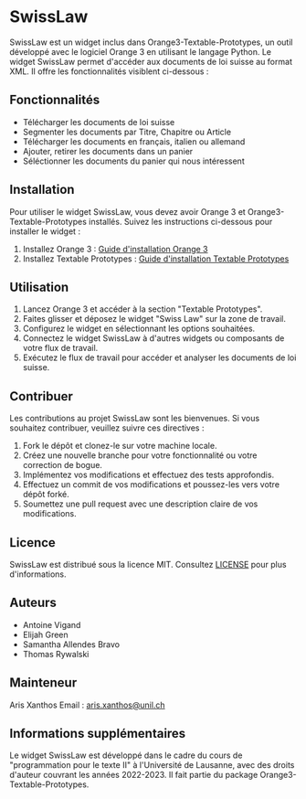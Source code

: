 # SwissLaw

SwissLaw est un widget inclus dans Orange3-Textable-Prototypes, un outil développé avec le logiciel Orange 3 en utilisant 
le langage Python. Le widget SwissLaw permet d'accéder aux documents de loi suisse au format XML. 
Il offre les fonctionnalités visiblent ci-dessous :

## Fonctionnalités

- Télécharger les documents de loi suisse
- Segmenter les documents par Titre, Chapitre ou Article
- Télécharger les documents en français, italien ou allemand
- Ajouter, retirer les documents dans un panier
- Séléctionner les documents du panier qui nous intéressent

## Installation

Pour utiliser le widget SwissLaw, vous devez avoir Orange 3 et Orange3-Textable-Prototypes installés. 
Suivez les instructions ci-dessous pour installer le widget :

1. Installez Orange 3 : [Guide d'installation Orange 3](https://orangedatamining.com/download/#macos)
2. Installez Textable Prototypes : [Guide d'installation Textable Prototypes](https://pypi.org/project/Orange3-Textable-Prototypes/)

## Utilisation

1. Lancez Orange 3 et accéder à la section "Textable Prototypes".
2. Faites glisser et déposez le widget "Swiss Law" sur la zone de travail.
3. Configurez le widget en sélectionnant les options souhaitées.
4. Connectez le widget SwissLaw à d'autres widgets ou composants de votre flux de travail.
5. Exécutez le flux de travail pour accéder et analyser les documents de loi suisse.

## Contribuer

Les contributions au projet SwissLaw sont les bienvenues. Si vous souhaitez contribuer, veuillez suivre ces directives :

1. Fork le dépôt et clonez-le sur votre machine locale.
2. Créez une nouvelle branche pour votre fonctionnalité ou votre correction de bogue.
3. Implémentez vos modifications et effectuez des tests approfondis.
4. Effectuez un commit de vos modifications et poussez-les vers votre dépôt forké.
5. Soumettez une pull request avec une description claire de vos modifications.

## Licence

SwissLaw est distribué sous la licence MIT. Consultez [LICENSE](https://github.com/Zacatel/orange3-textable-prototypes) 
pour plus d'informations.

## Auteurs

- Antoine Vigand
- Elijah Green
- Samantha Allendes Bravo
- Thomas Rywalski

## Mainteneur

Aris Xanthos
Email : aris.xanthos@unil.ch

## Informations supplémentaires

Le widget SwissLaw est développé dans le cadre du cours de "programmation pour le texte II" à l'Université de Lausanne, 
avec des droits d'auteur couvrant les années 2022-2023. Il fait partie du package Orange3-Textable-Prototypes.